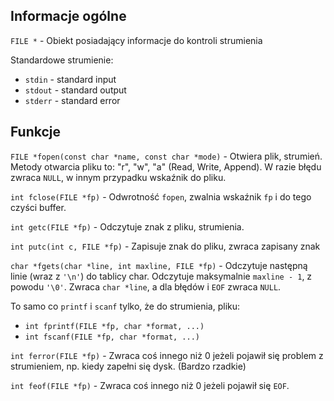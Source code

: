 ## Informacje ogólne

`FILE *` - Obiekt posiadający informacje do kontroli strumienia

Standardowe strumienie:
- `stdin` - standard input
- `stdout` - standard output
- `stderr` - standard error

## Funkcje 

`FILE *fopen(const char *name, const char *mode)` - Otwiera plik, strumień. Metody otwarcia pliku to: "r", "w", "a" (Read, Write, Append). W razie błędu zwraca `NULL`, w innym przypadku wskaźnik do pliku.

`int fclose(FILE *fp)` - Odwrotność `fopen`, zwalnia wskaźnik `fp` i do tego czyści buffer.

`int getc(FILE *fp)` - Odczytuje znak z pliku, strumienia.

`int putc(int c, FILE *fp)` - Zapisuje znak do pliku, zwraca zapisany znak

`char *fgets(char *line, int maxline, FILE *fp)` - Odczytuje następną linie (wraz z `'\n'`) do tablicy char. Odczytuje maksymalnie `maxline - 1`, z powodu `'\0'`. Zwraca `char *line`, a dla błędów i `EOF` zwraca `NULL`.

To samo co `printf` i `scanf` tylko, że do strumienia, pliku: 
- `int fprintf(FILE *fp, char *format, ...)`
- `int fscanf(FILE *fp, char *format, ...)`

`int ferror(FILE *fp)` - Zwraca coś innego niż 0 jeżeli pojawił się problem z strumieniem, np. kiedy zapełni się dysk. (Bardzo rzadkie)

`int feof(FILE *fp)` - Zwraca coś innego niż 0 jeżeli pojawił się `EOF`.




